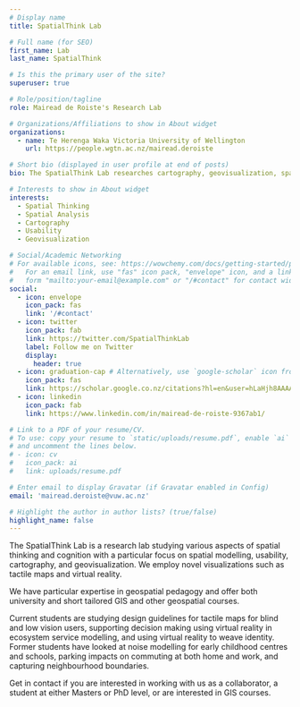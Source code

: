 ```yaml
---
# Display name
title: SpatialThink Lab

# Full name (for SEO)
first_name: Lab
last_name: SpatialThink

# Is this the primary user of the site?
superuser: true

# Role/position/tagline
role: Mairead de Roiste's Research Lab

# Organizations/Affiliations to show in About widget
organizations:
  - name: Te Herenga Waka Victoria University of Wellington
    url: https://people.wgtn.ac.nz/mairead.deroiste

# Short bio (displayed in user profile at end of posts)
bio: The SpatialThink Lab researches cartography, geovisualization, spatial thinking, usability, & virtual reality.

# Interests to show in About widget
interests:
  - Spatial Thinking
  - Spatial Analysis
  - Cartography
  - Usability
  - Geovisualization

# Social/Academic Networking
# For available icons, see: https://wowchemy.com/docs/getting-started/page-builder/#icons
#   For an email link, use "fas" icon pack, "envelope" icon, and a link in the
#   form "mailto:your-email@example.com" or "/#contact" for contact widget.
social:
  - icon: envelope
    icon_pack: fas
    link: '/#contact'
  - icon: twitter
    icon_pack: fab
    link: https://twitter.com/SpatialThinkLab
    label: Follow me on Twitter
    display:
      header: true
  - icon: graduation-cap # Alternatively, use `google-scholar` icon from `ai` icon pack
    icon_pack: fas
    link: https://scholar.google.co.nz/citations?hl=en&user=hLaHjh8AAAAJ
  - icon: linkedin
    icon_pack: fab
    link: https://www.linkedin.com/in/mairead-de-roiste-9367ab1/

# Link to a PDF of your resume/CV.
# To use: copy your resume to `static/uploads/resume.pdf`, enable `ai` icons in `params.yaml`,
# and uncomment the lines below.
# - icon: cv
#   icon_pack: ai
#   link: uploads/resume.pdf

# Enter email to display Gravatar (if Gravatar enabled in Config)
email: 'mairead.deroiste@vuw.ac.nz'

# Highlight the author in author lists? (true/false)
highlight_name: false
---
```


The SpatialThink Lab is a research lab studying various aspects of spatial thinking and cognition with a particular focus on spatial modelling, usability, cartography, and geovisualization. We employ novel visualizations such as tactile maps and virtual reality. 

We have particular expertise in geospatial pedagogy and offer both university and short tailored GIS and other geospatial courses. 

Current students are studying design guidelines for tactile maps for blind and low vision users, supporting decision making using virtual reality in ecosystem service modelling, and using virtual reality to weave identity. Former students have looked at noise modelling for early childhood centres and schools, parking impacts on commuting at both home and work, and capturing neighbourhood boundaries.

Get in contact if you are interested in working with us as a collaborator, a student at either Masters or PhD level, or are interested in GIS courses.